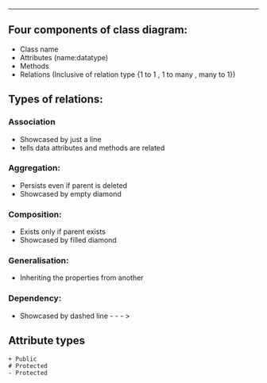 ___
## Four components of class diagram:
- Class name
- Attributes (name:datatype)
- Methods
- Relations (Inclusive of relation type {1 to 1 , 1 to many , many to 1})
## Types of relations:
### Association
- Showcased by just a line
- tells data attributes and methods are related
### Aggregation:
- Persists even if parent is deleted
- Showcased by empty diamond
### Composition:
- Exists only if parent exists
- Showcased by filled diamond
### Generalisation:
- Inheriting the properties from another
### Dependency:
- Showcased by dashed line - - - >

## Attribute types
```
+ Public
# Protected
- Protected
```

